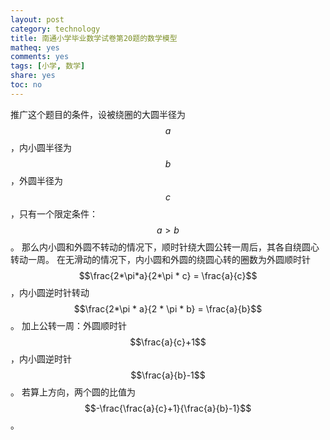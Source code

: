 ```yaml
---
layout: post
category: technology
title: 南通小学毕业数学试卷第20题的数学模型
matheq: yes
comments: yes
tags: [小学, 数学]
share: yes
toc: no
---
```


推广这个题目的条件，设被绕圈的大圆半径为$$a$$，内小圆半径为$$b$$，外圆半径为$$c$$，只有一个限定条件：$$a > b$$。
那么内小圆和外圆不转动的情况下，顺时针绕大圆公转一周后，其各自绕圆心转动一周。
在无滑动的情况下，内小圆和外圆的绕圆心转的圈数为外圆顺时针$$\frac{2*\pi*a}{2*\pi * c} = \frac{a}{c}$$，内小圆逆时针转动$$\frac{2*\pi * a}{2 * \pi * b} = \frac{a}{b}$$。
加上公转一周：外圆顺时针$$\frac{a}{c}+1$$，内小圆逆时针$$\frac{a}{b}-1$$。
若算上方向，两个圆的比值为$$-\frac{\frac{a}{c}+1}{\frac{a}{b}-1}$$。

